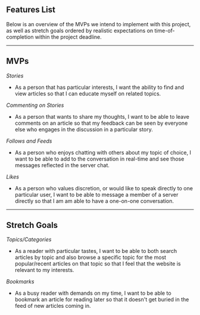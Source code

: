 ## Features List

Below is an overview of the MVPs we intend to implement with this project, as well as stretch goals ordered by realistic expectations on time-of-completion within the project deadline. 

---

## MVPs


*Stories*

* As a person that has particular interests, I want the ability to find and view articles so that I can educate myself on related topics.

*Commenting on Stories*

* As a person that wants to share my thoughts, I want to be able to leave comments on an article so that my feedback can be seen by everyone else who engages in the discussion in a particular story.

*Follows and Feeds*

* As a person who enjoys chatting with others about my topic of choice, I want to be able to add to the conversation in real-time and see those messages reflected in the server chat.


*Likes*

* As a person who values discretion, or would like to speak directly to one particular user, I want to be able to message a member of a server directly so that I am am able to have a one-on-one conversation.

---

## Stretch Goals

*Topics/Categories*

* As a reader with particular tastes, I want to be able to both search articles by topic and also browse a specific topic for the most popular/recent articles on that topic so that I feel that the website is relevant to my interests.

*Bookmarks*

* As a busy reader with demands on my time, I want to be able to bookmark an article for reading later so that it doesn't get buried in the feed of new articles coming in.
